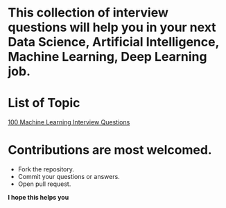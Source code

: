 # **This collection of interview questions will help you in your next Data Science, Artificial Intelligence, Machine Learning, Deep Learning job.**

# **List of Topic**

[100 Machine Learning Interview Questions](https://github.com/masmahbubalom/InterviewQuestions/tree/main/ML%20Interview%20Question "Click here to see the questions!")


# **Contributions are most welcomed.**

  - Fork the repository.
  - Commit your questions or answers.
  - Open pull request.


**I hope this helps you**
